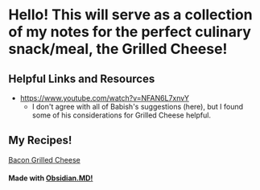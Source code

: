 
# Hello! This will serve as a collection of my notes for the perfect culinary snack/meal, the Grilled Cheese!

## Helpful Links and Resources
- https://www.youtube.com/watch?v=NFAN6L7xnvY
	- I don't agree with all of Babish's suggestions (here), but I found some of his considerations for Grilled Cheese helpful.

## My Recipes!
[Bacon Grilled Cheese](Personal_Grilled_Cheeses/Bacon%20Grilled%20Cheese.md)


#### Made with [Obsidian.MD!](https://obsidian.md/) 